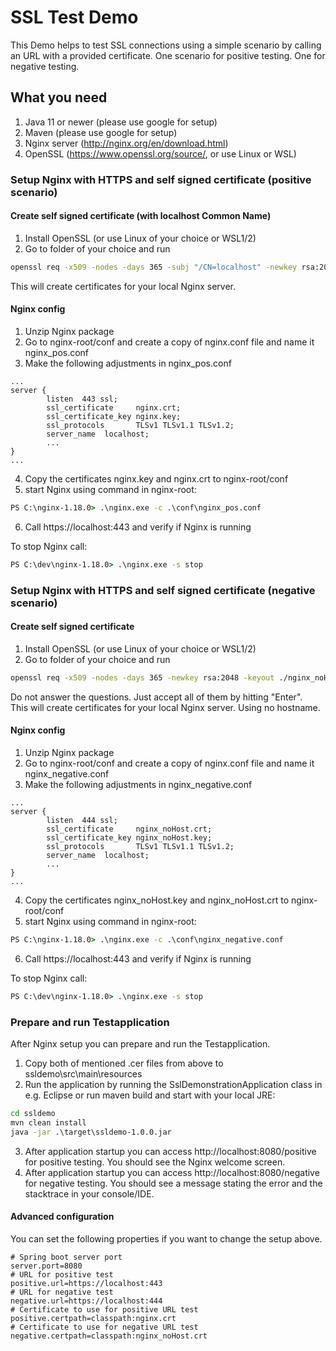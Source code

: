 # SSL Test Demo
This Demo helps to test SSL connections using a simple scenario by calling an URL with a provided certificate. One scenario for positive testing. One for negative testing.

## What you need
1. Java 11 or newer (please use google for setup)
2. Maven (please use google for setup)
3. Nginx server (http://nginx.org/en/download.html)
4. OpenSSL (https://www.openssl.org/source/, or use Linux or WSL)

### Setup Nginx with HTTPS and self signed certificate (positive scenario)
#### Create self signed certificate (with localhost Common Name)
1. Install OpenSSL (or use Linux of your choice or WSL1/2)
2. Go to folder of your choice and run
```bash
openssl req -x509 -nodes -days 365 -subj "/CN=localhost" -newkey rsa:2048 -keyout ./nginx.key -out ./nginx.crt
```
This will create certificates for your local Nginx server. 

#### Nginx config
1. Unzip Nginx package
2. Go to nginx-root/conf and create a copy of nginx.conf file and name it nginx_pos.conf
3. Make the following adjustments in nginx_pos.conf
```
...
server {
        listen  443 ssl;
        ssl_certificate     nginx.crt;
        ssl_certificate_key nginx.key;
        ssl_protocols       TLSv1 TLSv1.1 TLSv1.2;
        server_name  localhost;
        ...
}
...
```
4. Copy the certificates nginx.key and nginx.crt to nginx-root/conf
5. start Nginx using command in nginx-root:
```cmd
PS C:\nginx-1.18.0> .\nginx.exe -c .\conf\nginx_pos.conf
```
6. Call https://localhost:443 and verify if Nginx is running

To stop Nginx call: 
```cmd
PS C:\dev\nginx-1.18.0> .\nginx.exe -s stop
```

### Setup Nginx with HTTPS and self signed certificate (negative scenario)
#### Create self signed certificate
1. Install OpenSSL (or use Linux of your choice or WSL1/2)
2. Go to folder of your choice and run
```bash
openssl req -x509 -nodes -days 365 -newkey rsa:2048 -keyout ./nginx_noHost.key -out ./nginx_noHost.crt
```
Do not answer the questions. Just accept all of them by hitting "Enter". <br>
This will create certificates for your local Nginx server. Using no hostname.

#### Nginx config
1. Unzip Nginx package
2. Go to nginx-root/conf and create a copy of nginx.conf file and name it nginx_negative.conf
3. Make the following adjustments in nginx_negative.conf
```
...
server {
        listen  444 ssl;
        ssl_certificate     nginx_noHost.crt;
        ssl_certificate_key nginx_noHost.key;
        ssl_protocols       TLSv1 TLSv1.1 TLSv1.2;
        server_name  localhost;
        ...
}
...
```
4. Copy the certificates nginx_noHost.key and nginx_noHost.crt to nginx-root/conf
5. start Nginx using command in nginx-root:
```cmd
PS C:\nginx-1.18.0> .\nginx.exe -c .\conf\nginx_negative.conf
```
6. Call https://localhost:443 and verify if Nginx is running

To stop Nginx call: 
```cmd
PS C:\dev\nginx-1.18.0> .\nginx.exe -s stop
```

### Prepare and run Testapplication
After Nginx setup you can prepare and run the Testapplication.

1. Copy both of mentioned .cer files from above to ssldemo\src\main\resources
2. Run the application by running the SslDemonstrationApplication class in e.g. Eclipse or run maven build and start with your local JRE: 
```cmd 
cd ssldemo
mvn clean install
java -jar .\target\ssldemo-1.0.0.jar
```
3. After application startup you can access http://localhost:8080/positive for positive testing. You should see the Nginx welcome screen.
4. After application startup you can access http://localhost:8080/negative for negative testing. You should see a message stating the error and the stacktrace in your console/IDE. 

#### Advanced configuration
You can set the following properties if you want to change the setup above.
```properties
# Spring boot server port
server.port=8080
# URL for positive test
positive.url=https://localhost:443
# URL for negative test
negative.url=https://localhost:444
# Certificate to use for positive URL test
positive.certpath=classpath:nginx.crt
# Certificate to use for negative URL test
negative.certpath=classpath:nginx_noHost.crt
```